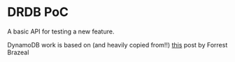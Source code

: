 # DRDB PoC
A basic API for testing a new feature.

DynamoDB work is based on (and heavily copied from!!) [this](https://www.trek10.com/blog/dynamodb-single-table-relational-modeling) post by Forrest Brazeal
